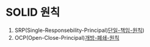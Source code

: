 # SOLID 원칙

1. SRP(Single-Responsebility-Principal)[단일-책임-원칙](https://be-alexkim.github.io/study/2025/03/03/study2.html))
2. OCP(Open-Close-Principal)[개방-폐쇄-원칙](https://be-alexkim.github.io/study/2025/03/06/study1.html)
